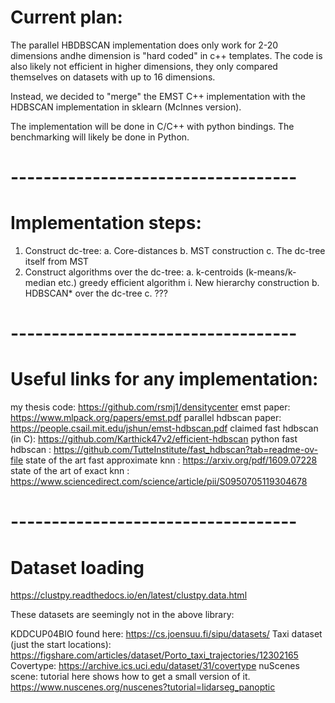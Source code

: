 # Current plan: 
The parallel HBDBSCAN implementation does only work for 2-20 dimensions andhe dimension is "hard coded" in c++ templates. 
The code is also likely not efficient in higher dimensions, they only compared themselves on datasets with up to 16 dimensions.

Instead, we decided to "merge" the EMST C++ implementation with the HDBSCAN implementation in sklearn (McInnes version). 

The implementation will be done in C/C++ with python bindings.
The benchmarking will likely be done in Python.



# -----------------------------------
# Implementation steps:
1. Construct dc-tree:
    a. Core-distances
    b. MST construction
    c. The dc-tree itself from MST
2. Construct algorithms over the dc-tree:
    a. k-centroids (k-means/k-median etc.) greedy efficient algorithm
        i. New hierarchy construction
    b. HDBSCAN* over the dc-tree
    c. ???


# -----------------------------------
# Useful links for any implementation:
my thesis code: https://github.com/rsmj1/densitycenter
emst paper: https://www.mlpack.org/papers/emst.pdf
parallel hdbscan paper: https://people.csail.mit.edu/jshun/emst-hdbscan.pdf
claimed fast hdbscan (in C): https://github.com/Karthick47v2/efficient-hdbscan
python fast hdbscan : https://github.com/TutteInstitute/fast_hdbscan?tab=readme-ov-file
state of the art fast approximate knn : https://arxiv.org/pdf/1609.07228
state of the art of exact knn : https://www.sciencedirect.com/science/article/pii/S0950705119304678


# -----------------------------------
# Dataset loading
https://clustpy.readthedocs.io/en/latest/clustpy.data.html

These datasets are seemingly not in the above library:

KDDCUP04BIO found here: https://cs.joensuu.fi/sipu/datasets/
Taxi dataset (just the start locations): https://figshare.com/articles/dataset/Porto_taxi_trajectories/12302165
Covertype: https://archive.ics.uci.edu/dataset/31/covertype
nuScenes scene: tutorial here shows how to get a small version of it. https://www.nuscenes.org/nuscenes?tutorial=lidarseg_panoptic